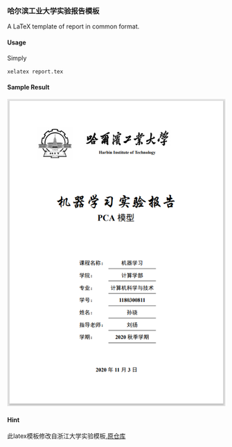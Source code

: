 ### 哈尔滨工业大学实验报告模板

A LaTeX template of report in common format.

#### Usage

Simply

```bash
xelatex report.tex
```

#### Sample Result
![image](./photo/sample.png)

#### Hint
此latex模板修改自浙江大学实验模板,[原仓库](https://github.com/megrxu/zju-report-latex-template)
